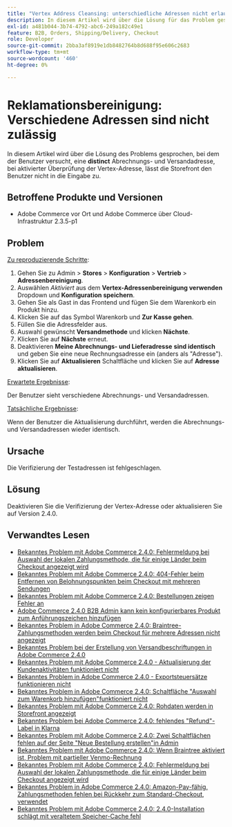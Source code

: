 ```yaml
---
title: "Vertex Address Cleansing: unterschiedliche Adressen nicht erlaubt"
description: In diesem Artikel wird über die Lösung für das Problem gesprochen, bei dem der Benutzer versucht, eine **andere** Abrechnungs- und Versandadresse einzugeben, bei der die Überprüfung der Vertex-Adresse aktiviert ist, die Storefront den Benutzer nicht zur Eingabe berechtigt.
exl-id: a481b044-3b74-4792-abc6-249a182c49e1
feature: B2B, Orders, Shipping/Delivery, Checkout
role: Developer
source-git-commit: 2bba3af8919e1db8482764b8d688f95e606c2683
workflow-type: tm+mt
source-wordcount: '460'
ht-degree: 0%

---
```


# Reklamationsbereinigung: Verschiedene Adressen sind nicht zulässig

In diesem Artikel wird über die Lösung des Problems gesprochen, bei dem der Benutzer versucht, eine **distinct** Abrechnungs- und Versandadresse, bei aktivierter Überprüfung der Vertex-Adresse, lässt die Storefront den Benutzer nicht in die Eingabe zu.

## Betroffene Produkte und Versionen

* Adobe Commerce vor Ort und Adobe Commerce über Cloud-Infrastruktur 2.3.5-p1

## Problem

<u>Zu reproduzierende Schritte</u>:

1. Gehen Sie zu Admin > **Stores** > **Konfiguration** > **Vertrieb** > **Adressenbereinigung**.
1. Auswählen *Aktiviert* aus dem **Vertex-Adressenbereinigung verwenden** Dropdown und **Konfiguration speichern**.
1. Gehen Sie als Gast in das Frontend und fügen Sie dem Warenkorb ein Produkt hinzu.
1. Klicken Sie auf das Symbol Warenkorb und **Zur Kasse gehen**.
1. Füllen Sie die Adressfelder aus.
1. Auswahl gewünscht **Versandmethode** und klicken **Nächste**.
1. Klicken Sie auf **Nächste** erneut.
1. Deaktivieren **Meine Abrechnungs- und Lieferadresse** **sind identisch** und geben Sie eine neue Rechnungsadresse ein (anders als &quot;Adresse&quot;).
1. Klicken Sie auf **Aktualisieren** Schaltfläche und klicken Sie auf **Adresse aktualisieren**.

<u>Erwartete Ergebnisse</u>:

Der Benutzer sieht verschiedene Abrechnungs- und Versandadressen.

<u>Tatsächliche Ergebnisse</u>:

Wenn der Benutzer die Aktualisierung durchführt, werden die Abrechnungs- und Versandadressen wieder identisch.

## Ursache

Die Verifizierung der Testadressen ist fehlgeschlagen.

## Lösung

Deaktivieren Sie die Verifizierung der Vertex-Adresse oder aktualisieren Sie auf Version 2.4.0.

## Verwandtes Lesen

* [Bekanntes Problem mit Adobe Commerce 2.4.0: Fehlermeldung bei Auswahl der lokalen Zahlungsmethode, die für einige Länder beim Checkout angezeigt wird](/help/troubleshooting/payments/magento-2-4-0-checkout-error-selecting-local-payments.md)
* [Bekanntes Problem mit Adobe Commerce 2.4.0: 404-Fehler beim Entfernen von Belohnungspunkten beim Checkout mit mehreren Sendungen](/help/troubleshooting/storefront/magento-2-4-0-404-error-removing-rewards-points-on-multi-shipping-checkout.md)
* [Bekanntes Problem mit Adobe Commerce 2.4.0: Bestellungen zeigen Fehler an](/help/troubleshooting/storefront/magento-2-4-0-known-issue-orders-display-error.md)
* [Adobe Commerce 2.4.0 B2B Admin kann kein konfigurierbares Produkt zum Anführungszeichen hinzufügen](/help/troubleshooting/miscellaneous/magento-2-4-0-b2b-admin-can-t-add-configurable-product-to-quote.md)
* [Bekanntes Problem in Adobe Commerce 2.4.0: Braintree-Zahlungsmethoden werden beim Checkout für mehrere Adressen nicht angezeigt](/help/troubleshooting/payments/magento-2-4-0-braintree-not-in-multiple-addresses-checkout.md)
* [Bekanntes Problem bei der Erstellung von Versandbeschriftungen in Adobe Commerce 2.4.0](/help/troubleshooting/known-issues-patches-attached/shipping-labels-creation-known-issue-in-magento-2-4-0.md)
* [Bekanntes Problem mit Adobe Commerce 2.4.0 - Aktualisierung der Kundenaktivitäten funktioniert nicht](/help/troubleshooting/miscellaneous/magento-2-4-0-refresh-on-customer-activities-does-not-work.md)
* [Bekanntes Problem in Adobe Commerce 2.4.0 - Exportsteuersätze funktionieren nicht](/help/troubleshooting/miscellaneous/magento-2-4-0-known-issue-export-tax-rates-does-not-work.md)
* [Bekanntes Problem in Adobe Commerce 2.4.0: Schaltfläche &quot;Auswahl zum Warenkorb hinzufügen&quot;funktioniert nicht](/help/troubleshooting/miscellaneous/magento-2-4-0-add-selections-to-my-cart-does-not-work.md)
* [Bekanntes Problem mit Adobe Commerce 2.4.0: Rohdaten werden in Storefront angezeigt](/help/troubleshooting/storefront/magento-2-4-0-issue-storefront-raw-message-data-display.md)
* [Bekanntes Problem bei Adobe Commerce 2.4.0: fehlendes &quot;Refund&quot;-Label in Klarna](/help/troubleshooting/payments/magento-2-4-0-known-issue-missing-refund-label-in-klarna.md)
* [Bekanntes Problem mit Adobe Commerce 2.4.0: Zwei Schaltflächen fehlen auf der Seite &quot;Neue Bestellung erstellen&quot;in Admin](/help/troubleshooting/miscellaneous/magento-2-4-0-known-issue-create-new-order-buttons-missing.md)
* [Bekanntes Problem mit Adobe Commerce 2.4.0: Wenn Braintree aktiviert ist, Problem mit partieller Venmo-Rechnung](/help/troubleshooting/payments/magento-2-4-0-2-4-1-enable-braintree-venmo-partial-invoice-issue.md)
* [Bekanntes Problem mit Adobe Commerce 2.4.0: Fehlermeldung bei Auswahl der lokalen Zahlungsmethode, die für einige Länder beim Checkout angezeigt wird](/help/troubleshooting/payments/magento-2-4-0-checkout-error-selecting-local-payments.md)
* [Bekanntes Problem in Adobe Commerce 2.4.0: Amazon-Pay-fähig, Zahlungsmethoden fehlen bei Rückkehr zum Standard-Checkout, verwendet](/help/troubleshooting/payments/magento-2-4-0-known-issue-amazon-pay-no-payment-methods.md)
* [Bekanntes Problem mit Adobe Commerce 2.4.0: 2.4.0-Installation schlägt mit veraltetem Speicher-Cache fehl](/help/troubleshooting/installation-and-upgrade/magento-2-4-0-known-issue-2-4-0-installation-fails-with-outdated-stores-cache.md)
